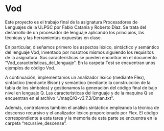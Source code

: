 # Vod

Este proyecto es el trabajo final de la asignatura Procesadores de Lenguajes de la ULPGC por Fabio Catania y Roberto Díaz. Se trata del desarrollo de un procesador de lenguaje aplicando los principios, las técnicas y las herramientas expuestas en clase.  

En particular, diseñamos primero los aspectos léxico, sintáctico y semántico del lenguaje Vod, inventado por nosotros mismos siguiendo los requisitos de la asignatura. Sus características se pueden encontrar en el documento “Vod_características_del_lenguaje”. En la carpeta Test se encuentran unos ejemplos de código Vod.  

A continuación, implementamos un analizador léxico (mediante Flex), sintáctico (mediante Bison) y semántico (mediante la construcción de la tabla de los símbolos) y gestionamos la generación del código final de bajo nivel en lenguaje Q. Las características del lenguaje y de la maquina Q se encuentran en el archivo “./maqQ/Q-v3.7.3/Qman.txt”.  

Además, controlamos también el análisis sintáctico empleando la técnica de descenso recursivo y el analizador léxico proporcionado por Flex. El código correspondiente a esta tarea y la memoria de esta parte se encuentra en la carpeta “recursive_descense”.
